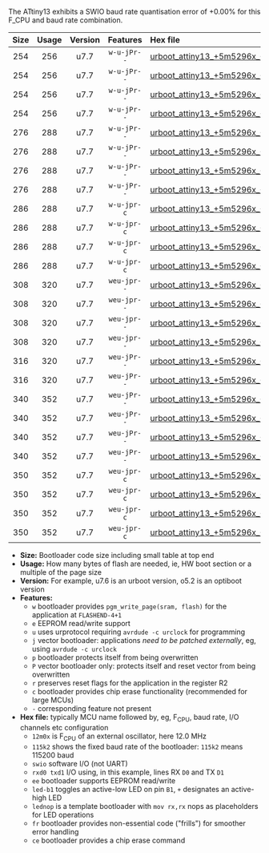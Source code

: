 The ATtiny13 exhibits a SWIO baud rate quantisation error of +0.00% for this F_CPU and baud rate combination.

|Size|Usage|Version|Features|Hex file|
|:-:|:-:|:-:|:-:|:--|
|254|256|u7.7|`w-u-jPr--`|[urboot_attiny13_+5m5296x_+230k4_swio_rxb0_txb1_led+b2.hex](https://raw.githubusercontent.com/stefanrueger/urboot.hex/main/mcus/attiny13/external_oscillator/fcpu_+5m5296x/br_+230k4/urboot_attiny13_+5m5296x_+230k4_swio_rxb0_txb1_led+b2.hex)|
|254|256|u7.7|`w-u-jPr--`|[urboot_attiny13_+5m5296x_+230k4_swio_rxb0_txb1_lednop.hex](https://raw.githubusercontent.com/stefanrueger/urboot.hex/main/mcus/attiny13/external_oscillator/fcpu_+5m5296x/br_+230k4/urboot_attiny13_+5m5296x_+230k4_swio_rxb0_txb1_lednop.hex)|
|254|256|u7.7|`w-u-jPr--`|[urboot_attiny13_+5m5296x_+230k4_swio_rxb1_txb0_led+b2.hex](https://raw.githubusercontent.com/stefanrueger/urboot.hex/main/mcus/attiny13/external_oscillator/fcpu_+5m5296x/br_+230k4/urboot_attiny13_+5m5296x_+230k4_swio_rxb1_txb0_led+b2.hex)|
|254|256|u7.7|`w-u-jPr--`|[urboot_attiny13_+5m5296x_+230k4_swio_rxb1_txb0_lednop.hex](https://raw.githubusercontent.com/stefanrueger/urboot.hex/main/mcus/attiny13/external_oscillator/fcpu_+5m5296x/br_+230k4/urboot_attiny13_+5m5296x_+230k4_swio_rxb1_txb0_lednop.hex)|
|276|288|u7.7|`w-u-jPr--`|[urboot_attiny13_+5m5296x_+230k4_swio_rxb0_txb1_led+b2_fr.hex](https://raw.githubusercontent.com/stefanrueger/urboot.hex/main/mcus/attiny13/external_oscillator/fcpu_+5m5296x/br_+230k4/urboot_attiny13_+5m5296x_+230k4_swio_rxb0_txb1_led+b2_fr.hex)|
|276|288|u7.7|`w-u-jPr--`|[urboot_attiny13_+5m5296x_+230k4_swio_rxb0_txb1_lednop_fr.hex](https://raw.githubusercontent.com/stefanrueger/urboot.hex/main/mcus/attiny13/external_oscillator/fcpu_+5m5296x/br_+230k4/urboot_attiny13_+5m5296x_+230k4_swio_rxb0_txb1_lednop_fr.hex)|
|276|288|u7.7|`w-u-jPr--`|[urboot_attiny13_+5m5296x_+230k4_swio_rxb1_txb0_led+b2_fr.hex](https://raw.githubusercontent.com/stefanrueger/urboot.hex/main/mcus/attiny13/external_oscillator/fcpu_+5m5296x/br_+230k4/urboot_attiny13_+5m5296x_+230k4_swio_rxb1_txb0_led+b2_fr.hex)|
|276|288|u7.7|`w-u-jPr--`|[urboot_attiny13_+5m5296x_+230k4_swio_rxb1_txb0_lednop_fr.hex](https://raw.githubusercontent.com/stefanrueger/urboot.hex/main/mcus/attiny13/external_oscillator/fcpu_+5m5296x/br_+230k4/urboot_attiny13_+5m5296x_+230k4_swio_rxb1_txb0_lednop_fr.hex)|
|286|288|u7.7|`w-u-jpr-c`|[urboot_attiny13_+5m5296x_+230k4_swio_rxb0_txb1_led+b2_fr_ce.hex](https://raw.githubusercontent.com/stefanrueger/urboot.hex/main/mcus/attiny13/external_oscillator/fcpu_+5m5296x/br_+230k4/urboot_attiny13_+5m5296x_+230k4_swio_rxb0_txb1_led+b2_fr_ce.hex)|
|286|288|u7.7|`w-u-jpr-c`|[urboot_attiny13_+5m5296x_+230k4_swio_rxb0_txb1_lednop_fr_ce.hex](https://raw.githubusercontent.com/stefanrueger/urboot.hex/main/mcus/attiny13/external_oscillator/fcpu_+5m5296x/br_+230k4/urboot_attiny13_+5m5296x_+230k4_swio_rxb0_txb1_lednop_fr_ce.hex)|
|286|288|u7.7|`w-u-jpr-c`|[urboot_attiny13_+5m5296x_+230k4_swio_rxb1_txb0_led+b2_fr_ce.hex](https://raw.githubusercontent.com/stefanrueger/urboot.hex/main/mcus/attiny13/external_oscillator/fcpu_+5m5296x/br_+230k4/urboot_attiny13_+5m5296x_+230k4_swio_rxb1_txb0_led+b2_fr_ce.hex)|
|286|288|u7.7|`w-u-jpr-c`|[urboot_attiny13_+5m5296x_+230k4_swio_rxb1_txb0_lednop_fr_ce.hex](https://raw.githubusercontent.com/stefanrueger/urboot.hex/main/mcus/attiny13/external_oscillator/fcpu_+5m5296x/br_+230k4/urboot_attiny13_+5m5296x_+230k4_swio_rxb1_txb0_lednop_fr_ce.hex)|
|308|320|u7.7|`weu-jpr--`|[urboot_attiny13_+5m5296x_+230k4_swio_rxb0_txb1_ee_led+b2.hex](https://raw.githubusercontent.com/stefanrueger/urboot.hex/main/mcus/attiny13/external_oscillator/fcpu_+5m5296x/br_+230k4/urboot_attiny13_+5m5296x_+230k4_swio_rxb0_txb1_ee_led+b2.hex)|
|308|320|u7.7|`weu-jpr--`|[urboot_attiny13_+5m5296x_+230k4_swio_rxb0_txb1_ee_lednop.hex](https://raw.githubusercontent.com/stefanrueger/urboot.hex/main/mcus/attiny13/external_oscillator/fcpu_+5m5296x/br_+230k4/urboot_attiny13_+5m5296x_+230k4_swio_rxb0_txb1_ee_lednop.hex)|
|308|320|u7.7|`weu-jpr--`|[urboot_attiny13_+5m5296x_+230k4_swio_rxb1_txb0_ee_led+b2.hex](https://raw.githubusercontent.com/stefanrueger/urboot.hex/main/mcus/attiny13/external_oscillator/fcpu_+5m5296x/br_+230k4/urboot_attiny13_+5m5296x_+230k4_swio_rxb1_txb0_ee_led+b2.hex)|
|308|320|u7.7|`weu-jpr--`|[urboot_attiny13_+5m5296x_+230k4_swio_rxb1_txb0_ee_lednop.hex](https://raw.githubusercontent.com/stefanrueger/urboot.hex/main/mcus/attiny13/external_oscillator/fcpu_+5m5296x/br_+230k4/urboot_attiny13_+5m5296x_+230k4_swio_rxb1_txb0_ee_lednop.hex)|
|316|320|u7.7|`weu-jPr--`|[urboot_attiny13_+5m5296x_+230k4_swio_rxb0_txb1_ee.hex](https://raw.githubusercontent.com/stefanrueger/urboot.hex/main/mcus/attiny13/external_oscillator/fcpu_+5m5296x/br_+230k4/urboot_attiny13_+5m5296x_+230k4_swio_rxb0_txb1_ee.hex)|
|316|320|u7.7|`weu-jPr--`|[urboot_attiny13_+5m5296x_+230k4_swio_rxb1_txb0_ee.hex](https://raw.githubusercontent.com/stefanrueger/urboot.hex/main/mcus/attiny13/external_oscillator/fcpu_+5m5296x/br_+230k4/urboot_attiny13_+5m5296x_+230k4_swio_rxb1_txb0_ee.hex)|
|340|352|u7.7|`weu-jPr--`|[urboot_attiny13_+5m5296x_+230k4_swio_rxb0_txb1_ee_led+b2_fr.hex](https://raw.githubusercontent.com/stefanrueger/urboot.hex/main/mcus/attiny13/external_oscillator/fcpu_+5m5296x/br_+230k4/urboot_attiny13_+5m5296x_+230k4_swio_rxb0_txb1_ee_led+b2_fr.hex)|
|340|352|u7.7|`weu-jPr--`|[urboot_attiny13_+5m5296x_+230k4_swio_rxb0_txb1_ee_lednop_fr.hex](https://raw.githubusercontent.com/stefanrueger/urboot.hex/main/mcus/attiny13/external_oscillator/fcpu_+5m5296x/br_+230k4/urboot_attiny13_+5m5296x_+230k4_swio_rxb0_txb1_ee_lednop_fr.hex)|
|340|352|u7.7|`weu-jPr--`|[urboot_attiny13_+5m5296x_+230k4_swio_rxb1_txb0_ee_led+b2_fr.hex](https://raw.githubusercontent.com/stefanrueger/urboot.hex/main/mcus/attiny13/external_oscillator/fcpu_+5m5296x/br_+230k4/urboot_attiny13_+5m5296x_+230k4_swio_rxb1_txb0_ee_led+b2_fr.hex)|
|340|352|u7.7|`weu-jPr--`|[urboot_attiny13_+5m5296x_+230k4_swio_rxb1_txb0_ee_lednop_fr.hex](https://raw.githubusercontent.com/stefanrueger/urboot.hex/main/mcus/attiny13/external_oscillator/fcpu_+5m5296x/br_+230k4/urboot_attiny13_+5m5296x_+230k4_swio_rxb1_txb0_ee_lednop_fr.hex)|
|350|352|u7.7|`weu-jpr-c`|[urboot_attiny13_+5m5296x_+230k4_swio_rxb0_txb1_ee_led+b2_fr_ce.hex](https://raw.githubusercontent.com/stefanrueger/urboot.hex/main/mcus/attiny13/external_oscillator/fcpu_+5m5296x/br_+230k4/urboot_attiny13_+5m5296x_+230k4_swio_rxb0_txb1_ee_led+b2_fr_ce.hex)|
|350|352|u7.7|`weu-jpr-c`|[urboot_attiny13_+5m5296x_+230k4_swio_rxb0_txb1_ee_lednop_fr_ce.hex](https://raw.githubusercontent.com/stefanrueger/urboot.hex/main/mcus/attiny13/external_oscillator/fcpu_+5m5296x/br_+230k4/urboot_attiny13_+5m5296x_+230k4_swio_rxb0_txb1_ee_lednop_fr_ce.hex)|
|350|352|u7.7|`weu-jpr-c`|[urboot_attiny13_+5m5296x_+230k4_swio_rxb1_txb0_ee_led+b2_fr_ce.hex](https://raw.githubusercontent.com/stefanrueger/urboot.hex/main/mcus/attiny13/external_oscillator/fcpu_+5m5296x/br_+230k4/urboot_attiny13_+5m5296x_+230k4_swio_rxb1_txb0_ee_led+b2_fr_ce.hex)|
|350|352|u7.7|`weu-jpr-c`|[urboot_attiny13_+5m5296x_+230k4_swio_rxb1_txb0_ee_lednop_fr_ce.hex](https://raw.githubusercontent.com/stefanrueger/urboot.hex/main/mcus/attiny13/external_oscillator/fcpu_+5m5296x/br_+230k4/urboot_attiny13_+5m5296x_+230k4_swio_rxb1_txb0_ee_lednop_fr_ce.hex)|

- **Size:** Bootloader code size including small table at top end
- **Usage:** How many bytes of flash are needed, ie, HW boot section or a multiple of the page size
- **Version:** For example, u7.6 is an urboot version, o5.2 is an optiboot version
- **Features:**
  + `w` bootloader provides `pgm_write_page(sram, flash)` for the application at `FLASHEND-4+1`
  + `e` EEPROM read/write support
  + `u` uses urprotocol requiring `avrdude -c urclock` for programming
  + `j` vector bootloader: applications *need to be patched externally*, eg, using `avrdude -c urclock`
  + `p` bootloader protects itself from being overwritten
  + `P` vector bootloader only: protects itself and reset vector from being overwritten
  + `r` preserves reset flags for the application in the register R2
  + `c` bootloader provides chip erase functionality (recommended for large MCUs)
  + `-` corresponding feature not present
- **Hex file:** typically MCU name followed by, eg, F<sub>CPU</sub>, baud rate, I/O channels etc configuration
  + `12m0x` is F<sub>CPU</sub> of an external oscillator, here 12.0 MHz
  + `115k2` shows the fixed baud rate of the bootloader: `115k2` means 115200 baud
  + `swio` software I/O (not UART)
  + `rxd0 txd1` I/O using, in this example, lines RX `D0` and TX `D1`
  + `ee` bootloader supports EEPROM read/write
  + `led-b1` toggles an active-low LED on pin `B1`, `+` designates an active-high LED
  + `lednop` is a template bootloader with `mov rx,rx` nops as placeholders for LED operations
  + `fr` bootloader provides non-essential code ("frills") for smoother error handling
  + `ce` bootloader provides a chip erase command
